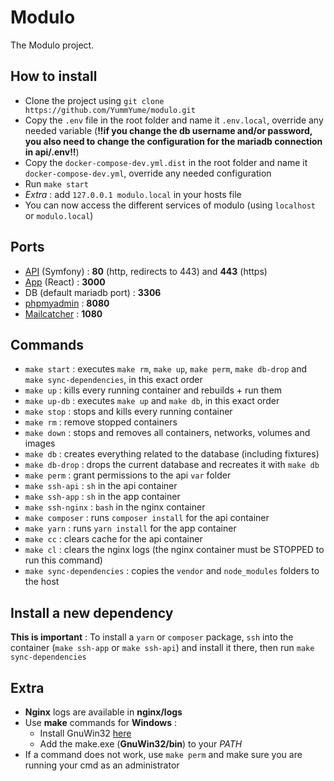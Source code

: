 # Modulo
The Modulo project.

## How to install
- Clone the project using `git clone https://github.com/YummYume/modulo.git`
- Copy the `.env` file in the root folder and name it `.env.local`, override any needed variable (**!!if you change the db username and/or password, you also need to change the configuration for the mariadb connection in api/.env!!**)
- Copy the `docker-compose-dev.yml.dist` in the root folder and name it `docker-compose-dev.yml`, override any needed configuration
- Run `make start`
- *Extra* : add `127.0.0.1 modulo.local` in your hosts file
- You can now access the different services of modulo (using `localhost` or `modulo.local`)

## Ports
- <a href="https://modulo.local" target="_blank">API</a> (Symfony) : **80** (http, redirects to 443) and **443** (https)
- <a href="http://modulo.local:3000" target="_blank">App</a> (React) : **3000**
- DB (default mariadb port) : **3306**
- <a href="http://modulo.local:8080" target="_blank">phpmyadmin</a> : **8080**
- <a href="http://modulo.local:1080" target="_blank">Mailcatcher</a> : **1080**

## Commands
- `make start` : executes `make rm`, `make up`, `make perm`, `make db-drop` and `make sync-dependencies`, in this exact order
- `make up` : kills every running container and rebuilds + run them
- `make up-db` : executes `make up` and `make db`, in this exact order
- `make stop` : stops and kills every running container
- `make rm` : remove stopped containers
- `make down` : stops and removes all containers, networks, volumes and images
- `make db` : creates everything related to the database (including fixtures)
- `make db-drop` : drops the current database and recreates it with `make db`
- `make perm` : grant permissions to the api `var` folder
- `make ssh-api` : `sh` in the api container
- `make ssh-app` : `sh` in the app container
- `make ssh-nginx` : `bash` in the nginx container
- `make composer` : runs `composer install` for the api container
- `make yarn` : runs `yarn install` for the app container
- `make cc` : clears cache for the api container
- `make cl` : clears the nginx logs (the nginx container must be STOPPED to run this command)
- `make sync-dependencies` : copies the `vendor` and `node_modules` folders to the host

## Install a new dependency
**This is important** : To install a `yarn` or `composer` package, `ssh` into the container (`make ssh-app` or `make ssh-api`) and install it there, then run `make sync-dependencies`

## Extra
- **Nginx** logs are available in **nginx/logs**
- Use **make** commands for **Windows** :
  - Install GnuWin32 <a href="https://altushost-swe.dl.sourceforge.net/project/gnuwin32/make/3.81/make-3.81.exe" target="_blank">here</a>
  - Add the make.exe (**GnuWin32/bin**) to your *PATH*
- If a command does not work, use `make perm` and make sure you are running your cmd as an administrator
